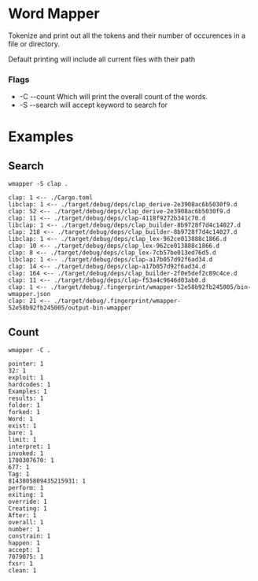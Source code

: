 # Word Mapper

Tokenize and print out all the tokens and their number of occurences in a file or directory.

Default printing will include all current files with their path

### Flags 
- -C --count Which will print the overall count of the words.
- -S --search will accept keyword to search for

# Examples

## Search

```text
wmapper -S clap .

clap: 1 <-- ./Cargo.toml
libclap: 1 <-- ./target/debug/deps/clap_derive-2e3908ac6b5030f9.d
clap: 52 <-- ./target/debug/deps/clap_derive-2e3908ac6b5030f9.d
clap: 11 <-- ./target/debug/deps/clap-4118f9272b341c70.d
libclap: 1 <-- ./target/debug/deps/clap_builder-8b9728f7d4c14027.d
clap: 218 <-- ./target/debug/deps/clap_builder-8b9728f7d4c14027.d
libclap: 1 <-- ./target/debug/deps/clap_lex-962ce013888c1866.d
clap: 10 <-- ./target/debug/deps/clap_lex-962ce013888c1866.d
clap: 8 <-- ./target/debug/deps/clap_lex-7cb57be013ed76d5.d
libclap: 1 <-- ./target/debug/deps/clap-a17b057d92f6ad34.d
clap: 14 <-- ./target/debug/deps/clap-a17b057d92f6ad34.d
clap: 164 <-- ./target/debug/deps/clap_builder-2f0e5def2c89c4ce.d
clap: 11 <-- ./target/debug/deps/clap-f53a4c9646d03ab0.d
clap: 1 <-- ./target/debug/.fingerprint/wmapper-52e58b92fb245005/bin-wmapper.json
clap: 21 <-- ./target/debug/.fingerprint/wmapper-52e58b92fb245005/output-bin-wmapper
```

## Count

```text
wmapper -C .

pointer: 1
32: 1
exploit: 1
hardcodes: 1
Examples: 1
results: 1
folder: 1
forked: 1
Word: 1
exist: 1
bare: 1
limit: 1
interpret: 1
invoked: 1
1700307670: 1
677: 1
Tag: 1
8143805809435215931: 1
perform: 1
exiting: 1
override: 1
Creating: 1
After: 1
overall: 1
number: 1
constrain: 1
happen: 1
accept: 1
7079075: 1
fxsr: 1
clean: 1
```
